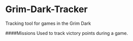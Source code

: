 # Grim-Dark-Tracker
Tracking tool for games in the Grim Dark

####Missions
Used to track victory points during a game.

